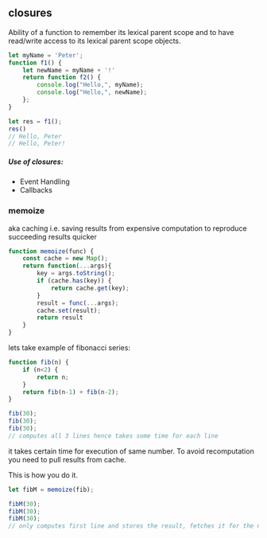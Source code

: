 ## closures
Ability of a function to remember its lexical parent scope and to have read/write access to its lexical parent scope objects.
```js
let myName = 'Peter';
function f1() {
    let newName = myName + '!'
    return function f2() {
        console.log("Hello,", myName);
        console.log("Hello,", newName);
    };
}

let res = f1();
res()
// Hello, Peter
// Hello, Peter!
```

##### Use of closures:
- Event Handling
- Callbacks

### memoize 
aka caching i.e. saving results from expensive computation to reproduce succeeding results quicker

```js
function memoize(func) {
    const cache = new Map();
    return function(...args){
        key = args.toString();
        if (cache.has(key)) {
            return cache.get(key);
        }
        result = func(...args);
        cache.set(result);
        return result
    }
}
```

lets take example of fibonacci series:
```js
function fib(n) {
    if (n<2) {
        return n;
    }
    return fib(n-1) + fib(n-2);
}

fib(30);
fib(30);
fib(30);
// computes all 3 lines hence takes some time for each line
```
it takes certain time for execution of same number.
To avoid recomputation you need to pull results from cache.

This is how you do it.
```js
let fibM = memoize(fib);

fibM(30);
fibM(30);
fibM(30);
// only computes first line and stores the result, fetches it for the next two lines
```
